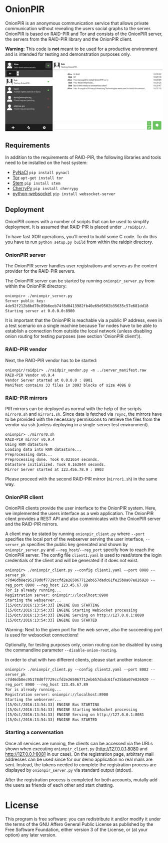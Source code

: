 # OnionPIR
OnionPIR is an anonymous communication service that allows private communication
without revealing the users social graphs to the server. OnionPIR is based on
RAID-PIR and Tor and consists of the OnionPIR server, the servers from the
RAID-PIR library and the OnionPIR client.

**Warning:** This code is **not** meant to be used for a productive environment
and is intended for testing and demonstration purposes only.

![screenshot of OnionPIR](./storage/pir/onionpir_screenshot.png)

## Requirements
In addition to the requirements of RAID-PIR, the following libraries and tools
need to be installed on the host system:
- [PyNaCl](https://github.com/pyca/pynacl) `pip install pynacl`
- [Tor](http://torproject.org/) `apt-get install tor `
- [Stem](https://stem.torproject.org/) `pip install stem`
- [CherryPy](http://cherrypy.org/) `pip install cherrypy`
- [python-websocket](https://github.com/Pithikos/python-websocket-server) `pip install websocket-server`

## Deployment
OnionPIR comes with a number of scripts that can be used to simplify deployment.
It is assumed that RAID-PIR is placed under `./raidpir/`.

To have fast XOR operations, you'll need to build some C code. To do this you
have to run `python setup.py build` from within the raidpir directory.


### OnionPIR server
The OnionPIR server handles user registrations and serves as the content
provider for the RAID-PIR servers.

The OnionPIR server can be started by running `onionpir_server.py` from within
the OnionPIR directory:

```
onionpir> ./onionpir_server.py
Server public key: 4de92f212b8bd70c89b6eeb74f8d0413982fb40e69d9502b35635c57e681dd18
Starting server at 0.0.0.0:8900
```

It is important that the OnionPIR is reachable via a public IP address, even in
a test scenario on a single machine because Tor nodes have to be able to
establish a connection from outside the local network (unless disabling onion
routing for testing purposes (see section 'OnionPIR client')).

### RAID-PIR vendor
Next, the RAID-PIR vendor has to be started:

```
onionpir/raidpir> ./raidpir_vendor.py -m ../server_manifest.raw
RAID-PIR Vendor v0.9.4
Vendor Server started at 0.0.0.0 : 8901
Manifest contains 33 files in 3093 blocks of size 4096 B
```

### RAID-PIR mirrors
PIR mirrors can be deployed as normal with the help of the scripts `mirror0.sh`
and `mirror1.sh`. Since data is fetched via `rsync`, the mirrors have to be
provided with the necessary permissions to retrieve the files from the vendor
via ssh (unless deploying in a single-server test environment).

```
onionpir> ./mirror0.sh
RAID-PIR mirror v0.9.4
Using RAM datastore
Loading data into RAM datastore...
Preprocessing data...
Preprocessing done. Took 0.021654 seconds.
Datastore initialized. Took 0.163844 seconds.
Mirror Server started at 123.456.78.9 : 8903
```

Please proceed with the second RAID-PIR mirror (`mirror1.sh`) in the same way.

### OnionPIR client
OnionPIR clients provide the user interface to the OnionPIR system. Here, we
implemented the users interface as a web application. The OnionPIR client
provides a REST API and also comminicates with the OnionPIR server and the
RAID-PIR mirrors.

A client may be stated by running `onionpir_client.py` where `--port` specifies
the local port of the webserver serving the user interface, `--server_pk`
specifies the public key generated and shown by `onionpir_server.py` and
`--reg_host`/`--reg_port` specify how to reach the OnionPIR server. The config
file `client1.yaml` is used to read/store the login credentials of the client
and will be generated if it does not exist.

```
onionpir> ./onionpir_client.py --config client1.yaml --port 8080 --server_pk c7d46db8ec95178d0f7729ccfd2e265067712eb657dadc61fe25b8a07e826920 --reg_port 8900 --reg_host 123.45.67.89
Tor is already running...
Registration server: onionpir://localhost:8900
Starting the webserver...
[15/Oct/2016:13:54:33] ENGINE Bus STARTING
[15/Oct/2016:13:54:33] ENGINE Starting WebSocket processing
[15/Oct/2016:13:54:33] ENGINE Serving on http://127.0.0.1:8080
[15/Oct/2016:13:54:33] ENGINE Bus STARTED
```

Warning: Next to the given port for the web server, also the succeeding port is
used for websocket connections!

Optionally, for testing purposes only, onion routing can be disabled by using
the commandline parameter `--disable-onion-routing`.

In order to chat with two different clients, please start another instance:

```
onionpir> ./onionpir_client.py --config client2.yaml --port 8082 --server_pk c7d46db8ec95178d0f7729ccfd2e265067712eb657dadc61fe25b8a07e826920 --reg_port 8900 --reg_host 123.45.67.89
Tor is already running...
Registration server: onionpir://localhost:8900
Starting the webserver...
[15/Oct/2016:13:54:33] ENGINE Bus STARTING
[15/Oct/2016:13:54:33] ENGINE Starting WebSocket processing
[15/Oct/2016:13:54:33] ENGINE Serving on http://127.0.0.1:8081
[15/Oct/2016:13:54:33] ENGINE Bus STARTED
```

### Starting a conversation
Once all services are running, the clients can be accessed via the URLs shown
when executing `onionpir_client.py` (http://127.0.0.1:8080 and
http://127.0.0.1:8081 in our case). On the registration page, arbitrary mail
addresses can be used since for our demo application no real mails are sent.
Instead, the tokens needed to complete the registration process are displayed by
`onionpir_server.py` via standard output (stdout).

After the registration process is completed for both accounts, mutally add the
users as friends of each other and start chatting.

# License
This program is free software: you can redistribute it and/or modify it under
the terms of the GNU Affero General Public License as published by the Free
Software Foundation, either version 3 of the License, or (at your option) any
later version.
